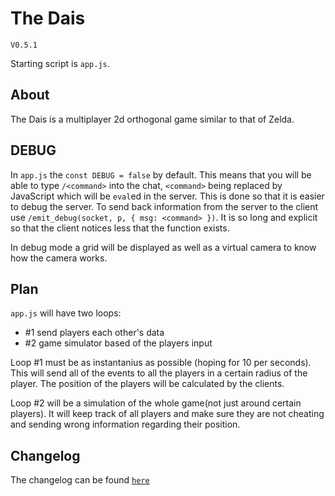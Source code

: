 # The Dais
`V0.5.1`

Starting script is `app.js`.

## About

The Dais is a multiplayer 2d orthogonal game similar to that of Zelda.

## DEBUG

In `app.js` the `const DEBUG = false` by default. This means that you will be able to type `/<command>` into the chat, `<command>` being replaced by JavaScript which will be `eval`ed in the server. This is done so that it is easier to debug the server. To send back information from the server to the client use `/emit_debug(socket, p, { msg: <command> })`. It is so long and explicit so that the client notices less that the function exists.

In debug mode a grid will be displayed as well as a virtual camera to know how the camera works.

## Plan

`app.js` will have two loops:
- #1 send players each other's data
- #2 game simulator based of the players input

Loop #1 must be as instantanius as possible (hoping for 10 per seconds). This will send all of the events to all the players in a certain radius of the player. The position of the players will be calculated by the clients.

Loop #2 will be a simulation of the whole game(not just around certain players). It will keep track of all players and make sure they are not cheating and sending wrong information regarding their position.

## Changelog

The changelog can be found [`here`](CHANGELOG.md)
